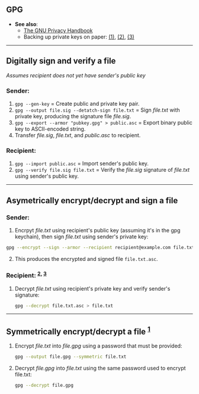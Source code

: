 
## GPG

- **See also**:
  - [The GNU Privacy Handbook](https://www.gnupg.org/gph/en/manual/book1.html)
  - Backing up private keys on paper: [(1)](https://wiki.archlinux.org/index.php/Paperkey), [(2)](https://www.jabberwocky.com/software/paperkey/), [(3)](https://www.saminiir.com/paper-storage-and-recovery-of-gpg-keys/)


---
## Digitally sign and verify a file

*Assumes recipient does not yet have sender's public key*

### Sender:

1. `gpg --gen-key`                                  = Create public and private key pair.
1. `gpg --output file.sig --detatch-sign file.txt`  = Sign *file.txt* with private key, producing the signature file
                                                      *file.sig*.
1. `gpg --export --armor "pubkey.gpg" > public.asc` = Export binary public key to ASCII-encoded string.
1. Transfer *file.sig*, *file.txt*, and *public.asc* to recipient.

### Recipient:

1. `gpg --import public.asc`                        = Import sender's public key.
1. `gpg --verify file.sig file.txt`                 = Verify the *file.sig* signature of *file.txt* using sender's public
                                                      key.


---
## Asymetrically encrypt/decrypt and sign a file

### Sender:

1. Encrpyt *file.txt* using recipient's public key (assuming it's in the gpg keychain), then sign *file.txt* using
   sender's private key:
  ```bash
  gpg --encrypt --sign --armor --recipient recipient@example.com file.txt
  ```
2. This produces the encrypted and signed file `file.txt.asc`.

### Recipient: <sup>[2], [3]</sup>

1. Decrypt *file.txt* using recipient's private key and verify sender's signature:
   ```bash
   gpg --decrypt file.txt.asc > file.txt
   ```


---
## Symmetrically encrypt/decrypt a file <sup>[1]</sup>

1. Encrypt *file.txt* into *file.gpg* using a password that must be provided:
   ```bash
   gpg --output file.gpg --symmetric file.txt
   ```
1. Decrypt *file.gpg* into *file.txt* using the same password used to encrypt file.txt:
   ```bash
   gpg --decrypt file.gpg
   ```

[1]: https://stackoverflow.com/questions/36393922/how-to-decrypt-a-symmetrically-encrypted-openpgp-message-using-php
[2]: https://www.networkworld.com/article/3293052/encypting-your-files-with-gpg.html
[3]: https://www.howtogeek.com/427982/how-to-encrypt-and-decrypt-files-with-gpg-on-linux/
